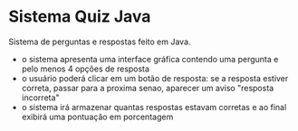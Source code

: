 # Sistema Quiz Java
Sistema de perguntas e respostas feito em Java.

* o sistema apresenta uma interface gráfica contendo uma pergunta e pelo menos 4 opções de resposta
* o usuário poderá clicar em um botão de resposta:
	se a resposta estiver correta, passar para a proxima
	senao, aparecer um aviso "resposta incorreta"
* o sistema irá armazenar quantas respostas estavam corretas e ao final exibirá uma pontuação em porcentagem
